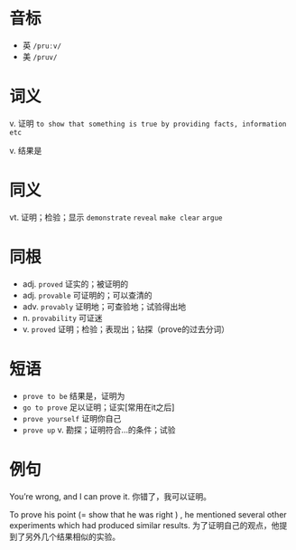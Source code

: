 # 音标

- 英 `/pruːv/`
- 美 `/pruv/`

# 词义

v. 证明
`to show that something is true by providing facts, information etc`

v. 结果是


# 同义

vt. 证明；检验；显示
`demonstrate` `reveal` `make clear` `argue`

# 同根

- adj. `proved` 证实的；被证明的
- adj. `provable` 可证明的；可以查清的
- adv. `provably` 证明地；可查验地；试验得出地
- n. `provability` 可证迷
- v. `proved` 证明；检验；表现出；钻探（prove的过去分词）

# 短语

- `prove to be` 结果是，证明为
- `go to prove` 足以证明；证实[常用在it之后]
- `prove yourself` 证明你自己
- `prove up` v. 勘探；证明符合…的条件；试验

# 例句

You’re wrong, and I can prove it.
你错了，我可以证明。

To prove his point (= show that he was right ) , he mentioned several other experiments which had produced similar results.
为了证明自己的观点，他提到了另外几个结果相似的实验。



